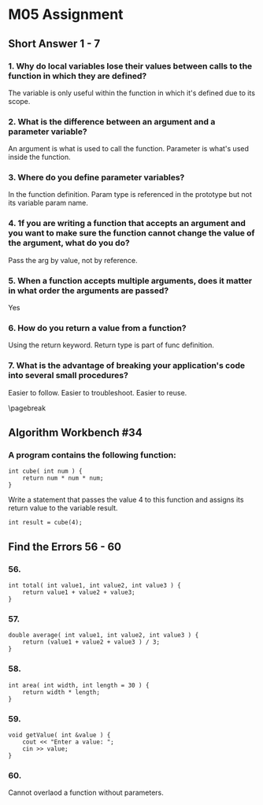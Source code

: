 # M05 Assignment

## Short Answer 1 - 7

### 1\. Why do local variables lose their values between calls to the function in which they are defined?

The variable is only useful within the function in which it's defined due to its scope.


### 2\. What is the difference between an argument and a parameter variable?  

An argument is what is used to call the function.  Parameter is what's used inside the function.


### 3\. Where do you define parameter variables?

In the function definition.  Param type is referenced in the prototype but not its variable param name.


### 4\. 1f you are writing a function that accepts an argument and you want to make sure the function cannot change the value of the argument, what do you do?

Pass the arg by value, not by reference.


### 5\. When a function accepts multiple arguments, does it matter in what order the arguments are passed?

Yes


### 6\. How do you return a value from a function?  

Using the return keyword. Return type is part of func definition.


### 7\. What is the advantage of breaking your application's code into several small procedures?  

Easier to follow. Easier to troubleshoot. Easier to reuse.

\pagebreak

## Algorithm Workbench \#34

### A program contains the following function:

```
int cube( int num ) {
    return num * num * num;
}
```

Write a statement that passes the value 4 to this function and assigns its return value
to the variable result.

```
int result = cube(4);
```


## Find the Errors 56 - 60

### 56\.

```
int total( int value1, int value2, int value3 ) {
    return value1 + value2 + value3;
}
```

### 57\.

```
double average( int value1, int value2, int value3 ) {
    return (value1 + value2 + value3 ) / 3;
}
```


### 58\.

```
int area( int width, int length = 30 ) {
    return width * length;
}
```


### 59\.

```
void getValue( int &value ) {
    cout << "Enter a value: ";
    cin >> value;
}
```

### 60\.

Cannot overlaod a function without parameters.
